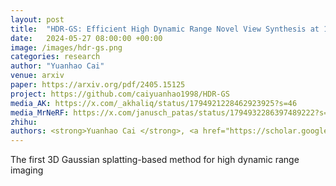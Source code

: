```yaml
---
layout: post
title:  "HDR-GS: Efficient High Dynamic Range Novel View Synthesis at 1000x Speed via Gaussian Splatting"
date:   2024-05-27 08:00:00 +00:00
image: /images/hdr-gs.png
categories: research
author: "Yuanhao Cai"
venue: arxiv
paper: https://arxiv.org/pdf/2405.15125
project: https://github.com/caiyuanhao1998/HDR-GS
media_AK: https://x.com/_akhaliq/status/1794921228462923925?s=46
media_MrNeRF: https://x.com/janusch_patas/status/1794932286397489222?s=46
zhihu: 
authors: <strong>Yuanhao Cai </strong>, <a href="https://scholar.google.com/citations?user=ucb6UssAAAAJ&hl=en">Zihao Xiao</a>, <a href="https://yixunliang.github.io/">Yixun Liang</a>, <a href="https://minghanqin.github.io/">Minghan Qin</a>, <a href="https://yulunzhang.com/">Yulun Zhang</a>, <a href="https://english.seiee.sjtu.edu.cn/english/detail/842_802.htm">Xiaokang Yang</a>, <a href="https://www.cs.jhu.edu/~yyliu/">Yaoyao Liu</a>,  <a href="https://www.cs.jhu.edu/~ayuille/">Alan Yuille</a>
---
```

The first 3D Gaussian splatting-based method for high dynamic range imaging
